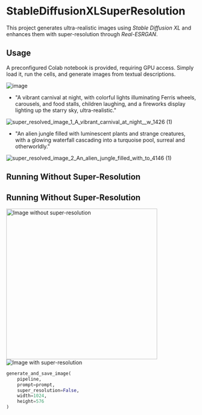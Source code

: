 # StableDiffusionXLSuperResolution

This project generates ultra-realistic images using *Stable Diffusion XL* and enhances them with super-resolution through *Real-ESRGAN*.

## Usage
A preconfigured Colab notebook is provided, requiring GPU access. Simply load it, run the cells, and generate images from textual descriptions.

![image](https://github.com/user-attachments/assets/a5587db2-53ae-4100-96be-b21c538bb292)

- "A vibrant carnival at night, with colorful lights illuminating Ferris wheels, carousels, and food stalls, children laughing, and a fireworks display lighting up the starry sky, ultra-realistic."

![super_resolved_image_1_A_vibrant_carnival_at_night__w_1426 (1)](https://github.com/user-attachments/assets/56747153-6cdd-4155-8072-580b5be8d0b7)

- "An alien jungle filled with luminescent plants and strange creatures, with a glowing waterfall cascading into a turquoise pool, surreal and otherworldly."

![super_resolved_image_2_An_alien_jungle_filled_with_to_4146 (1)](https://github.com/user-attachments/assets/c2da4fd0-f5fd-4eb8-ac4b-33989a1fb8a9)

## Running Without Super-Resolution

## Running Without Super-Resolution

<img src="https://github.com/user-attachments/assets/db25381f-7542-4013-9c3c-d0e1671a744a" alt="Image without super-resolution" width="400"/>

<img src="https://github.com/user-attachments/assets/58701c21-2d11-4a47-9b40-06366322a055" alt="Image with super-resolution"/>



```python
generate_and_save_image(
    pipeline, 
    prompt=prompt, 
    super_resolution=False, 
    width=1024, 
    height=576
)
```
